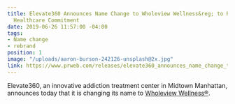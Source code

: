 ```yaml
---
title: Elevate360 Announces Name Change to Wholeview Wellness&reg; to Reflect Broader
  Healthcare Commitment
date: 2019-06-26 11:57:00 -04:00
tags:
- Name change
- rebrand
position: 1
image: "/uploads/aaron-burson-242126-unsplash@2x.jpg"
link: https://www.prweb.com/releases/elevate360_announces_name_change_to_wholeview_wellness_to_reflect_broader_healthcare_commitment/prweb16356899.htm
---
```


Elevate360, an innovative addiction treatment center in Midtown Manhattan, announces today that it is changing its name to [Wholeview Wellness&reg;](https://www.prweb.com/releases/elevate360_announces_name_change_to_wholeview_wellness_to_reflect_broader_healthcare_commitment/prweb16356899.htm).

